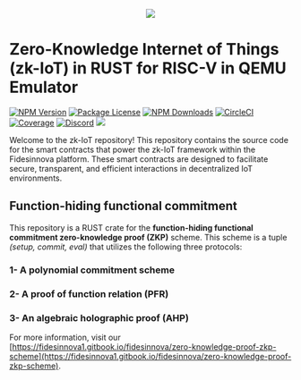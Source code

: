 <p align="center">
  <a href="https://fidesinnova.io/" target="blank"><img src="https://fidesinnova.io/Download/logo/g-c-web-back.png" /></a>
</p>

# Zero-Knowledge Internet of Things (zk-IoT) in RUST for RISC-V in QEMU Emulator 

<a href="https://www.npmjs.com/~nestjscore" target="_blank"><img src="https://img.shields.io/npm/v/@nestjs/core.svg" alt="NPM Version" /></a>
<a href="https://www.npmjs.com/~nestjscore" target="_blank"><img src="https://img.shields.io/npm/l/@nestjs/core.svg" alt="Package License" /></a>
<a href="https://www.npmjs.com/~nestjscore" target="_blank"><img src="https://img.shields.io/npm/dm/@nestjs/common.svg" alt="NPM Downloads" /></a>
<a href="https://circleci.com/gh/nestjs/nest" target="_blank"><img src="https://img.shields.io/circleci/build/github/nestjs/nest/master" alt="CircleCI" /></a>
<a href="https://coveralls.io/github/nestjs/nest?branch=master" target="_blank"><img src="https://coveralls.io/repos/github/nestjs/nest/badge.svg?branch=master#9" alt="Coverage" /></a>
<a href="https://discord.com/invite/NQdM6JGwcs" target="_blank"><img src="https://img.shields.io/badge/discord-online-brightgreen.svg" alt="Discord"/></a>
<a href="https://twitter.com/fidesinnova" target="_blank"><img src="https://img.shields.io/twitter/follow/nestframework.svg?style=social&label=Follow"></a>

Welcome to the zk-IoT repository! This repository contains the source code for the smart contracts that power the zk-IoT framework within the Fidesinnova platform. These smart contracts are designed to facilitate secure, transparent, and efficient interactions in decentralized IoT environments.

## Function-hiding functional commitment
This repository is a RUST crate for the **function-hiding functional commitment zero-knowledge proof (ZKP)** scheme. This scheme is a tuple _(setup, commit, eval)_ that utilizes the following three protocols:
### 1- A polynomial commitment scheme
### 2- A proof of function relation (PFR)
### 3- An algebraic holographic proof (AHP)

For more information, visit our [https://fidesinnova1.gitbook.io/fidesinnova/zero-knowledge-proof-zkp-scheme](https://fidesinnova1.gitbook.io/fidesinnova/zero-knowledge-proof-zkp-scheme).
